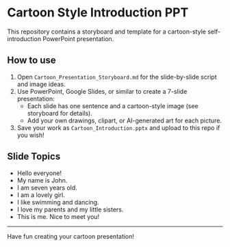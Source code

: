 # Cartoon Style Introduction PPT

This repository contains a storyboard and template for a cartoon-style self-introduction PowerPoint presentation.

## How to use

1. Open `Cartoon_Presentation_Storyboard.md` for the slide-by-slide script and image ideas.
2. Use PowerPoint, Google Slides, or similar to create a 7-slide presentation:
    - Each slide has one sentence and a cartoon-style image (see storyboard for details).
    - Add your own drawings, clipart, or AI-generated art for each picture.
3. Save your work as `Cartoon_Introduction.pptx` and upload to this repo if you wish!

## Slide Topics

- Hello everyone!
- My name is John.
- I am seven years old.
- I am a lovely girl.
- I like swimming and dancing.
- I love my parents and my little sisters.
- This is me. Nice to meet you!

---

Have fun creating your cartoon presentation!
